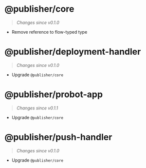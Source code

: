 # @publisher/core
> *Changes since v0.1.0*

 - Remove reference to flow-typed type

# @publisher/deployment-handler
> *Changes since v0.1.0*

 - Upgrade `@publisher/core`

# @publisher/probot-app
> *Changes since v0.1.1*

 - Upgrade `@publisher/core`

# @publisher/push-handler
> *Changes since v0.1.0*

 - Upgrade `@publisher/core`
